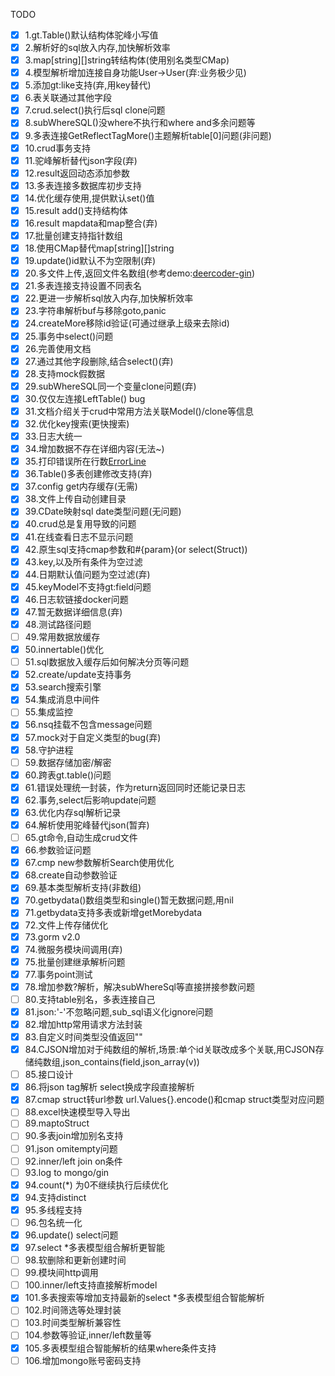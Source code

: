 TODO  
- [x] 1.gt.Table()默认结构体驼峰小写值  
- [x] 2.解析好的sql放入内存,加快解析效率  
- [x] 3.map[string][]string转结构体(使用别名类型CMap)  
- [x] 4.模型解析增加连接自身功能User->User(弃:业务极少见)  
- [x] 5.添加gt:like支持(弃,用key替代)  
- [x] 6.表关联通过其他字段  
- [x] 7.crud.select()执行后sql clone问题  
- [x] 8.subWhereSQL()没where不执行和where and多余问题等  
- [x] 9.多表连接GetReflectTagMore()主题解析table[0]问题(非问题)  
- [x] 10.crud事务支持  
- [x] 11.驼峰解析替代json字段(弃)  
- [x] 12.result返回动态添加参数  
- [x] 13.多表连接多数据库初步支持  
- [x] 14.优化缓存使用,提供默认set()值  
- [x] 15.result add()支持结构体  
- [x] 16.result mapdata和map整合(弃)  
- [x] 17.批量创建支持指针数组  
- [x] 18.使用CMap替代map[string][]string  
- [x] 19.update()id默认不为空限制(弃)  
- [x] 20.多文件上传,返回文件名数组(参考demo:[deercoder-gin](https://github.com/dreamlu/deercoder-gin))  
- [x] 21.多表连接支持设置不同表名  
- [x] 22.更进一步解析sql放入内存,加快解析效率  
- [x] 23.字符串解析buf与移除goto,panic  
- [x] 24.createMore移除id验证(可通过继承上级来去除id)  
- [x] 25.事务中select()问题  
- [x] 26.完善使用文档  
- [x] 27.通过其他字段删除,结合select()(弃)  
- [x] 28.支持mock假数据  
- [x] 29.subWhereSQL同一个变量clone问题(弃)  
- [x] 30.仅仅左连接LeftTable() bug  
- [x] 31.文档介绍关于crud中常用方法关联Model()/clone等信息  
- [x] 32.优化key搜索(更快搜索)  
- [x] 33.日志大统一  
- [x] 34.增加数据不存在详细内容(无法~)  
- [x] 35.打印错误所在行数[ErrorLine](log.go)  
- [x] 36.Table()多表创建修改支持(弃)  
- [x] 37.config get内存缓存(无需)  
- [x] 38.文件上传自动创建目录  
- [x] 39.CDate映射sql date类型问题(无问题)  
- [x] 40.crud总是复用导致的问题 
- [x] 41.在线查看日志不显示问题  
- [x] 42.原生sql支持cmap参数和#{param}(or select(Struct))  
- [x] 43.key,以及所有条件为空过滤    
- [x] 44.日期默认值问题为空过滤(弃)  
- [x] 45.keyModel不支持gt:field问题  
- [x] 46.日志软链接docker问题  
- [x] 47.暂无数据详细信息(弃)  
- [x] 48.测试路径问题  
- [ ] 49.常用数据放缓存  
- [x] 50.innertable()优化  
- [ ] 51.sql数据放入缓存后如何解决分页等问题  
- [x] 52.create/update支持事务   
- [x] 53.search搜索引擎  
- [x] 54.集成消息中间件  
- [ ] 55.集成监控  
- [x] 56.nsq挂载不包含message问题  
- [x] 57.mock对于自定义类型的bug(弃)  
- [x] 58.守护进程  
- [ ] 59.数据存储加密/解密  
- [x] 60.跨表gt.table()问题  
- [x] 61.错误处理统一封装，作为return返回同时还能记录日志  
- [x] 62.事务,select后影响update问题  
- [x] 63.优化内存sql解析记录  
- [x] 64.解析使用驼峰替代json(暂弃)  
- [ ] 65.gt命令,自动生成crud文件  
- [x] 66.参数验证问题  
- [x] 67.cmp new参数解析Search使用优化  
- [x] 68.create自动参数验证  
- [x] 69.基本类型解析支持(非数组)  
- [x] 70.getbydata()数组类型和single()暂无数据问题,用nil  
- [x] 71.getbydata支持多表或新增getMorebydata  
- [x] 72.文件上传存储优化  
- [x] 73.gorm v2.0  
- [x] 74.微服务模块间调用(弃)  
- [x] 75.批量创建继承解析问题  
- [x] 77.事务point测试  
- [x] 78.增加参数?解析，解决subWhereSql等直接拼接参数问题  
- [ ] 80.支持table别名，多表连接自己  
- [x] 81.json:'-'不忽略问题,sub_sql语义化ignore问题  
- [x] 82.增加http常用请求方法封装  
- [x] 83.自定义时间类型没值返回""  
- [x] 84.CJSON增加对于纯数组的解析,场景:单个id关联改成多个关联,用CJSON存储纯数组,json_contains(field,json_array(v))  
- [ ] 85.接口设计  
- [x] 86.将json tag解析 select换成字段直接解析  
- [x] 87.cmap struct转url参数 url.Values{}.encode()和cmap struct类型对应问题  
- [ ] 88.excel快速模型导入导出  
- [ ] 89.maptoStruct  
- [ ] 90.多表join增加别名支持  
- [ ] 91.json omitempty问题  
- [ ] 92.inner/left join on条件  
- [ ] 93.log to mongo/gin  
- [x] 94.count(*) 为0不继续执行后续优化  
- [x] 94.支持distinct  
- [x] 95.多线程支持  
- [ ] 96.包名统一化  
- [x] 96.update() select问题  
- [x] 97.select *多表模型组合解析更智能  
- [ ] 98.软删除和更新创建时间  
- [ ] 99.模块间http调用  
- [ ] 100.inner/left支持直接解析model  
- [x] 101.多表搜索等增加支持最新的select *多表模型组合智能解析  
- [ ] 102.时间筛选等处理封装  
- [ ] 103.时间类型解析兼容性  
- [ ] 104.参数等验证,inner/left数量等  
- [x] 105.多表模型组合智能解析的结果where条件支持  
- [ ] 106.增加mongo账号密码支持  